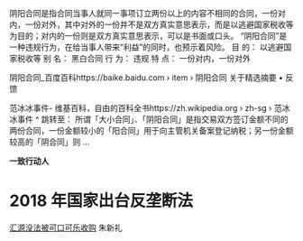 阴阳合同是指合同当事人就同一事项订立两份以上的内容不相同的合同，一份对内，一份对外，其中对外的一份并不是双方真实意思表示，而是以逃避国家税收等为目的；对内的一份则是双方真实意思表示，可以是书面或口头。 “阴阳合同”是一种违规行为，在给当事人带来“利益”的同时，也预示着风险。
目 的： 以逃避国家税收等
别 名： 黑白合同
行 为： 违规
特 点： 一份对内，一份对外

阴阳合同\_百度百科https://baike.baidu.com › item › 阴阳合同
关于精选摘要
•
反馈

范冰冰事件- 维基百科，自由的百科全书https://zh.wikipedia.org › zh-sg › 范冰冰事件
^ 跳转至： 所谓「大小合同」、「阴阳合同」是指交易双方签订金额不同的两份合同，一份金额较小的「阳合同」用于向主管机关备案登记纳税；另一份金额较高的「阴合同」则 ...

**一致行动人**

# 2018 年国家出台反垄断法

[汇源没法被可口可乐收购](https://zhuanlan.zhihu.com/p/65521039) 朱新礼

